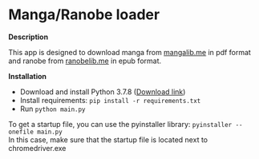 # Manga/Ranobe loader

**Description**

This app is designed to download manga from [mangalib.me](https://mangalib.me/ "mangalib") in pdf format and ranobe from [ranobelib.me](https://ranobelib.me/ "ranobelib") in epub format.

**Installation**

- Download and install Python 3.7.8 ([Download link](https://www.python.org/downloads/release/python-378/ "Download Python 3.7.8"))
- Install requirements: `pip install -r requirements.txt`
- Run `python main.py`

To get a startup file, you can use the pyinstaller library: `pyinstaller --onefile main.py`  
In this case, make sure that the startup file is located next to chromedriver.exe
